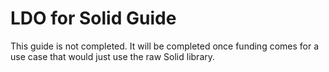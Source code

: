 # LDO for Solid Guide

This guide is not completed. It will be completed once funding comes for a use case that would just use the raw Solid library.